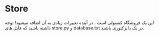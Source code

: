 # Store

این یک فروشگاه کنسولی است .
در آینده تغییرات زیادی به آن اضافه میشود!
توجه داشته باشید که فایل های store.py و database.txt در یک دایرکتوری باشند.